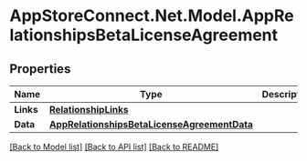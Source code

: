 # AppStoreConnect.Net.Model.AppRelationshipsBetaLicenseAgreement

## Properties

Name | Type | Description | Notes
------------ | ------------- | ------------- | -------------
**Links** | [**RelationshipLinks**](RelationshipLinks.md) |  | [optional] 
**Data** | [**AppRelationshipsBetaLicenseAgreementData**](AppRelationshipsBetaLicenseAgreementData.md) |  | [optional] 

[[Back to Model list]](../README.md#documentation-for-models) [[Back to API list]](../README.md#documentation-for-api-endpoints) [[Back to README]](../README.md)


